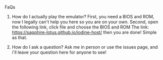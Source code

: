 FaQs

1. How do I actually play the emulator?
First, you need a BIOS and ROM, now I legally can't help you here so you are on your own.
Second, open the following link, click file and choose the BIOS and ROM 
The link: https://sapphire-lotus.github.io/iodine-host/
then you are done! Simple as that.

2. How do I ask a question?
Ask me in person or use the issues page, and i'll leave your question here for anyone to see!
